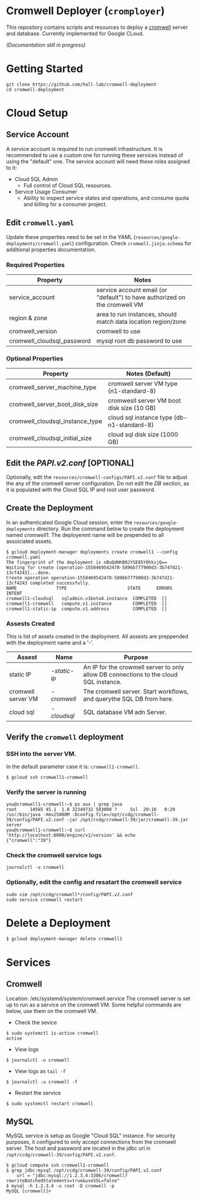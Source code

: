 # Cromwell Deployer (`cromployer`)

This repository contains scripts and resources to deploy a [cromwell][0] server and database. Currently implemented for Google CLoud.

_(Documentation still in progress)_

[0]: https://github.com/broadinstitute/cromwell
[1]: https://cloud.google.com

# Getting Started

    git clone https://github.com/hall-lab/cromwell-deployment
    cd cromwell-deployment

# Cloud Setup

## Service Account

A service account is required to run cromwell infrastructure. It is recommended to use a custom one for running these services instead of using the "default" one. The service account will need these roles assigned to it:

* Cloud SQL Admin
  * Full control of Cloud SQL resources.
* Service Usage Consumer
  * Ability to inspect service states and operations, and consume quota and billing for a consumer project.

## Edit `cromwell.yaml`

Update these properties need to be set in the YAML (`resources/google-deployments/cromwell.yaml`) configuration. Check `cromwell.jinja.schema` for additional properties documentation.

### Required Properties

| Property | Notes |
| --- | --- |
| service_account | service account email (or "default") to have authorized on the cromwell VM |
| region & zone | area to run instances, should match data location region/zone |
| cromwell_version | cromwell to use |
| cromwell_cloudsql_password | mysql root db password to use | 

### Optional Properties

| Property | Notes (Default) |
| --- | --- |
| cromwell_server_machine_type |  cromwell server VM type (n1-standard-8) |
| cromwell_server_boot_disk_size | cromwesll server VM boot disk size (10 GB) |
| cromwell_cloudsql_instance_type | cloud sql instance type (db-n1-standard-8) |
| cromwell_cloudsql_initial_size | cloud sql disk size (1000 GB) |

## Edit the _PAPI.v2.conf_ [OPTIONAL]

Optionally, edit the `resources/cromwell-configs/PAPI.v2.conf` file to adjust the any of the cromwell server configuration. Do not edit the *DB* section, as it is populated with the Cloud SQL IP and root user password.

## Create the Deployment

In an authenticated Google Cloud session, enter the `resources/google-deployments` directory. Run the command below to create the deployment named _cromwell1_. The deployemnt name will be prepended to all assoiciated assets.

```
$ gcloud deployment-manager deployments create cromwell1 --config cromwell.yaml
The fingerprint of the deployment is nBuQdHhB0JYSE85Y0hkzjQ==
Waiting for create [operation-1558469542478-5896b777900d3-3b747d21-13cf4243]...done.                              
Create operation operation-1558469542478-5896b777900d3-3b747d21-13cf4243 completed successfully.
NAME               TYPE                       STATE      ERRORS  INTENT
cromwell1-cloudsql   sqladmin.v1beta4.instance  COMPLETED  []
cromwell1-cromwell   compute.v1.instance        COMPLETED  []
cromwell1-static-ip  compute.v1.address         COMPLETED  []
```

### Assests Created

This is list of assets created in the deployment. All assests are preppended with the deployment name and a '-'.

| Assest | Name | Purpose |
| --- | --- | --- |
| static IP | *-static-ip* | An IP for the crowmell server to only allow DB connections to the cloud SQL instance. |
| cromwell server VM | *-cromwell* | The cromwell server. Start workflows, and querythe SQL DB from here. |
| cloud sql | *-cloudsql* | SQL database VM adn Server. |

## Verify the `cromwell` deployment

### SSH into the server VM.

In the default parameter case it is: `cromwell1-cromwell`.

```
$ gcloud ssh cromwell1-cromwell
```

### Verify the server is running

```
you@cromwell1-cromwell:~$ ps aux | grep java
root     14565 45.1  1.8 32349732 583008 ?     Ssl  20:16   0:29 /usr/bin/java -Xmx25000M -Dconfig.file=/opt/ccdg/cromwell-39/config/PAPI.v2.conf -jar /opt/ccdg/cromwell-39/jar/cromwell-39.jar server
you@cromwell1-cromwell:~$ curl 'http://localhost:8000/engine/v1/version' && echo
{"cromwell":"39"}
```
### Check the cromwell service logs

```
journalctl -u cromwell
```
### Optionally, edit the config and resatart the cromwell service

```
sudo vim /opt/ccdg/cromwell*/config/PAPI.v2.conf
sudo service cromwell restart
```
# Delete a Deployment

```sh
$ gcloud deployment-manager delete cromwell1
```
# Services

## Cromwell
Location: /etc/systemd/system/cromwell.service
The cromwell server is set up to run as a service on the cromwell VM. Some helpful commands are below, use them on the cromwell VM.
* Check the sevice
```
$ sudo systemctl is-active cromwell
active
```
* View logs
```
$ journalctl -u cromwell
```
* View logs as `tail -f`
```
$ journalctl -u cromwell -f
```
* Restart the service
```
$ sudo systemctl restart cromwell
```
## MySQL
MySQL service is setup as Google "Cloud SQL" instance. For security purposes, it configured to only accept connections from the cromwell server. The host and password are located in the jdbc url in `/opt/ccdg/cromwell-39/config/PAPI.v2.conf`.
```
$ gcloud compute ssh cromwell1-cromwell
$ grep jdbc:mysql /opt/ccdg/cromwell-39/config/PAPI.v2.conf
    url = "jdbc:mysql://1.2.3.4:3306/cromwell?rewriteBatchedStatements=true&useSSL=false"
$ mysql -h 1.2.3.4 -u root -D cromwell -p
MySQL [cromwell]> 
```
